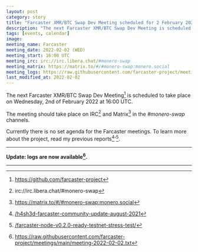 ```yaml
---
layout: post
category: story
title: "Farcaster XMR/BTC Swap Dev Meeting scheduled for 2 February 2022 1600 UTC"
description: "The next Farcaster XMR/BTC Swap Dev Meeting is scheduled to take place on Wednesday, 2nd of February 2022 at 16:00 UTC."
tags: [events, calendar]
image: 
meeting_name: Farcaster
meeting_date: 2022-02-02 (WED)
meeting_start: 16:00 UTC
meeting_irc: irc://irc.libera.chat/#monero-swap
meeting_matrix: https://matrix.to/#/#monero-swap:monero.social
meeting_logs: https://raw.githubusercontent.com/farcaster-project/meetings/main/meeting-2022-02-02.txt
last_modified_at: 2022-02-02
---
```


The next Farcaster XMR/BTC Swap Dev Meeting[^1] is scheduled to take place on Wednesday, 2nd of February 2022 at 16:00 UTC.

The meeting should take place on IRC[^2] and Matrix[^3] in the *#monero-swap* channels.

Currently there is no set agenda for the Farcaster meetings. To learn more about the project, read my previous reports[^5]'[^6].

---

**Update: logs are now available[^7].**

---

[^1]: https://github.com/farcaster-project
[^2]: irc://irc.libera.chat/#monero-swap
[^3]: https://matrix.to/#/#monero-swap:monero.social
[^4]: https://libera.monerologs.net/monero-community/20220116#c64325
[^5]: [/h4sh3d-farcaster-community-update-august-2021](/h4sh3d-farcaster-community-update-august-2021/)
[^6]: [/farcaster-node-v0.2.0-ready-testnet-stress-test/](/farcaster-node-v0.2.0-ready-testnet-stress-test/)
[^7]: https://raw.githubusercontent.com/farcaster-project/meetings/main/meeting-2022-02-02.txt
